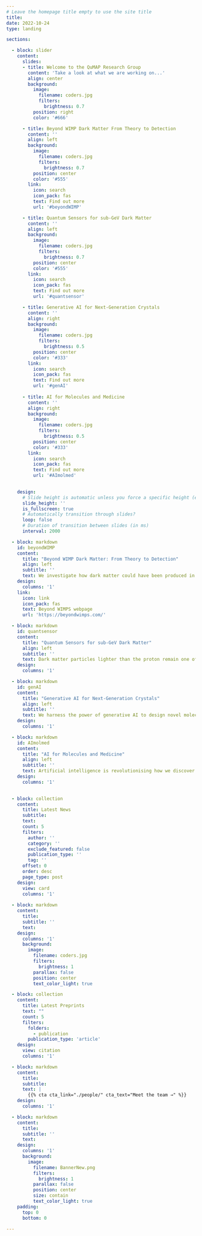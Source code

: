 ```yaml
---
# Leave the homepage title empty to use the site title
title:
date: 2022-10-24
type: landing

sections:

  - block: slider
    content:
      slides:
      - title: Welcome to the QuMAP Research Group
        content: 'Take a look at what we are working on...'
        align: center
        background:
          image:
            filename: coders.jpg
            filters:
              brightness: 0.7
          position: right
          color: '#666'

      - title: Beyond WIMP Dark Matter From Theory to Detection
        content: ''
        align: left
        background:
          image:
            filename: coders.jpg
            filters:
              brightness: 0.7
          position: center
          color: '#555'
        link:
          icon: search
          icon_pack: fas
          text: Find out more
          url: '#beyondWIMP'

      - title: Quantum Sensors for sub-GeV Dark Matter
        content: ''
        align: left
        background:
          image:
            filename: coders.jpg
            filters:
              brightness: 0.7
          position: center
          color: '#555'
        link:
          icon: search
          icon_pack: fas
          text: Find out more
          url: '#quantsensor'

      - title: Generative AI for Next-Generation Crystals
        content: ''
        align: right
        background:
          image:
            filename: coders.jpg
            filters:
              brightness: 0.5
          position: center
          color: '#333'
        link:
          icon: search
          icon_pack: fas
          text: Find out more
          url: '#genAI'
        
      - title: AI for Molecules and Medicine
        content: ''
        align: right
        background:
          image:
            filename: coders.jpg
            filters:
              brightness: 0.5
          position: center
          color: '#333'
        link:
          icon: search
          icon_pack: fas
          text: Find out more
          url: '#AImolmed'
        

    design:
      # Slide height is automatic unless you force a specific height (e.g. '400px')
      slide_height: ''
      is_fullscreen: true
      # Automatically transition through slides?
      loop: false
      # Duration of transition between slides (in ms)
      interval: 2000

  - block: markdown
    id: beyondWIMP
    content:
      title: "Beyond WIMP Dark Matter: From Theory to Detection"
      align: left
      subtitle: ''
      text: We investigate how dark matter could have been produced in the early universe and what this means for its fundamental nature. Our research bridges cosmology and experiment, developing new methods to reveal dark matter signatures both in controlled laboratory systems and in the observation of celestial bodies.
    design:
      columns: '1'
    link:
      icon: link
      icon_pack: fas
      text: Beyond WIMPS webpage
      url: 'https://beyondwimps.com/'

  - block: markdown
    id: quantsensor
    content:
      title: "Quantum Sensors for sub-GeV Dark Matter"
      align: left
      subtitle: ''
      text: Dark matter particles lighter than the proton remain one of the most elusive frontiers. By advancing quantum sensing technologies and superfluid detectors, we aim to probe these ultra-light candidates with unprecedented precision and sensitivity.
    design:
      columns: '1'

  - block: markdown
    id: genAI
    content:
      title: "Generative AI for Next-Generation Crystals"
      align: left
      subtitle: ''
      text: We harness the power of generative AI to design novel molecular crystals that act as particle detectors. These materials are envisioned to be inexpensive, scalable, and capable of directional sensitivity, opening a new pathway toward dark matter discovery.
    design:
      columns: '1'

  - block: markdown
    id: AImolmed
    content:
      title: "AI for Molecules and Medicine"
      align: left
      subtitle: ''
      text: Artificial intelligence is revolutionising how we discover and evaluate molecular properties. Our work applies AI-driven searches to link molecular structure to biological activity, accelerating innovation at the intersection of fundamental science and health applications.
    design:
      columns: '1'

  
  - block: collection
    content:
      title: Latest News
      subtitle:
      text:
      count: 5
      filters:
        author: ''
        category: ''
        exclude_featured: false
        publication_type: ''
        tag: ''
      offset: 0
      order: desc
      page_type: post
    design:
      view: card
      columns: '1'
  
  - block: markdown
    content:
      title:
      subtitle: ''
      text:
    design:
      columns: '1'
      background:
        image: 
          filename: coders.jpg
          filters:
            brightness: 1
          parallax: false
          position: center
          text_color_light: true

  - block: collection
    content:
      title: Latest Preprints
      text: ""
      count: 5
      filters:
        folders:
          - publication
        publication_type: 'article'
    design:
      view: citation
      columns: '1'

  - block: markdown
    content:
      title:
      subtitle:
      text: |
        {{% cta cta_link="./people/" cta_text="Meet the team →" %}}
    design:
      columns: '1'

  - block: markdown
    content:
      title:
      subtitle: ''
      text:
    design:
      columns: '1'
      background:
        image: 
          filename: BannerNew.png
          filters:
            brightness: 1
          parallax: false
          position: center
          size: contain
          text_color_light: true
    padding:
      top: 0  
      bottom: 0  
   
---
```

